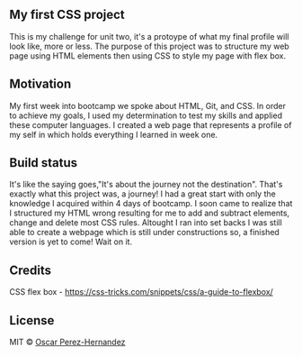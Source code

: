 ## My first CSS project
This is my challenge for unit two, it's a protoype of what my final profile will look like, more or less. The purpose of this project was to structure my web page using HTML elements then using CSS to style my page with flex box.

## Motivation
My first week into bootcamp we spoke about HTML, Git, and CSS. In order to achieve my goals, I used my determination to test my skills and applied these computer languages. I created a web page that represents a profile of my self in which holds everything I learned in week one.

## Build status
It's like the saying goes,"It's about the journey not the destination". That's exactly what this project was, a journey! I had a great start with only the knowledge I acquired within 4 days of bootcamp. I soon came to realize that I structured my HTML wrong resulting for me to add and subtract elements, change and delete most CSS rules. Altought I ran into set backs I was still able to create a webpage which is still under constructions so, a finished version is yet to come! Wait on it.

## Credits
CSS flex box - https://css-tricks.com/snippets/css/a-guide-to-flexbox/

## License
MIT © [Oscar Perez-Hernandez]()
